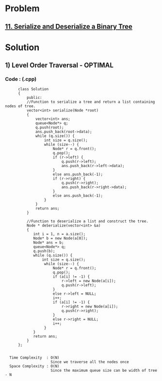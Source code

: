 # Problem

## [11. Serialize and Deserialize a Binary Tree ](https://practice.geeksforgeeks.org/problems/serialize-and-deserialize-a-binary-tree/1#)


# Solution 

## 1) Level Order Traversal - OPTIMAL

       
      
      
   ### Code : (.cpp)
    
          class Solution
          {
              public:
              //Function to serialize a tree and return a list containing nodes of tree.
              vector<int> serialize(Node *root) 
              {
                  vector<int> ans;
                  queue<Node*> q;
                  q.push(root);
                  ans.push_back(root->data);
                  while (q.size()) {
                      int size = q.size();
                      while (size--) {
                          Node* r = q.front();
                          q.pop();
                          if (r->left) {
                              q.push(r->left);
                              ans.push_back(r->left->data);
                          }
                          else ans.push_back(-1);
                          if (r->right) {
                              q.push(r->right);
                              ans.push_back(r->right->data);
                          }
                          else ans.push_back(-1);
                      }
                  }
                  return ans;
              }

              //Function to deserialize a list and construct the tree.
              Node * deSerialize(vector<int> &a)
              {
                 int i = 1, n = a.size();
                 Node* b = new Node(a[0]);
                 Node* ans = b;
                 queue<Node*> q;
                 q.push(b);
                 while (q.size()) {
                     int size = q.size();
                      while (size--) {
                          Node* r = q.front();
                          q.pop();
                          if (a[i] != -1) {
                              r->left = new Node(a[i]);
                              q.push(r->left);
                          }
                          else r->left = NULL;
                          i++;
                          if (a[i] != -1) {
                              r->right = new Node(a[i]);
                              q.push(r->right);
                          }
                          else r->right = NULL;
                          i++;
                      }
                 }
                 return ans;
              }
          };

 
      Time Complexity  : O(N) 
                         Since we traverse all the nodes once
      Space Complexity : O(N)
                         Since the maximum queue size can be width of tree - N 
